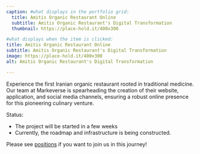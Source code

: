 ```yaml
---
caption: #what displays in the portfolio grid:
  title: Amitis Organic Restaurant Online
  subtitle: Amitis Organic Restaurant's Digital Transformation
  thumbnail: https://place-hold.it/400x300

#what displays when the item is clicked:
title: Amitis Organic Restaurant Online
subtitle: Amitis Organic Restaurant's Digital Transformation
image: https://place-hold.it/400x300
alt: Amitis Organic Restaurant's Digital Transformation

---
```


Experience the first Iranian organic restaurant rooted in traditional medicine. Our team at Markeverse is spearheading the creation of their website, application, and social media channels, ensuring a robust online presence for this pioneering culinary venture.

Status:
- The project will be started in a few weeks
- Currently, the roadmap and infrastructure is being constructed.

Please see [positions](/careers) if you want to join us in this journey!
